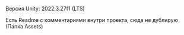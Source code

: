 Версия Unity: 2022.3.27f1 (LTS)

Есть Readme с комментариями внутри проекта, сюда не дублирую (Папка Assets)
